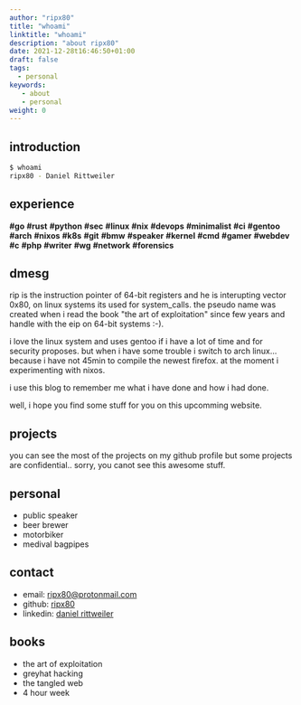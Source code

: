 ```yaml
---
author: "ripx80"
title: "whoami"
linktitle: "whoami"
description: "about ripx80"
date: 2021-12-28t16:46:50+01:00
draft: false
tags:
  - personal
keywords:
   - about
   - personal
weight: 0
---
```


## introduction

```sh
$ whoami
ripx80 - Daniel Rittweiler
```

## experience

**#go** **#rust** **#python** **#sec** **#linux** **#nix** **#devops** **#minimalist**
**#ci** **#gentoo** **#arch** **#nixos** **#k8s** **#git** **#bmw** **#speaker** **#kernel**
**#cmd** **#gamer** **#webdev** **#c** **#php** **#writer** **#wg** **#network** **#forensics**

## dmesg

rip is the instruction pointer of 64-bit registers and he is interupting vector 0x80, on linux systems its used for system_calls.
the pseudo name was created when i read the book "the art of exploitation" since few years and handle with the eip on 64-bit systems :-).

i love the linux system and uses gentoo if i have a lot of time and for security proposes. but when i have some trouble i switch to arch linux...
because i have not 45min to compile the newest firefox. at the moment i experimenting with nixos.

i use this blog to remember me what i have done and how i had done.

well, i hope you find some stuff for you on this upcomming website.

## projects

you can see the most of the projects on my github profile but some projects are confidential.. sorry, you canot see this awesome stuff.

## personal

- public speaker
- beer brewer
- motorbiker
- medival bagpipes

## contact

- email: ripx80@protonmail.com
- github: [ripx80](https://github.com/ripx80)
- linkedin: [daniel rittweiler](https://linkedin.com/daniel_rittweiler)

## books

- the art of exploitation
- greyhat hacking
- the tangled web
- 4 hour week
